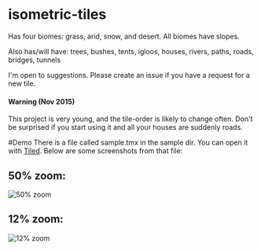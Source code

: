 # isometric-tiles

Has four biomes: grass, arid, snow, and desert. All biomes have slopes.

Also has/will have: trees, bushes, tents, igloos, houses, rivers, paths, roads, bridges, tunnels

I'm open to suggestions. Please create an issue if you have a request for a new tile.

#### Warning (Nov 2015)
This project is very young, and the tile-order is likely to change often. Don't be surprised if you start using it and all your houses are suddenly roads.

#Demo
There is a file called sample.tmx in the sample dir. You can open it with [Tiled](https://github.com/bjorn/tiled).
Below are some screenshots from that file:
## 50% zoom:
![50% zoom](https://raw.githubusercontent.com/tipsy/isometric-tiles/master/sample/screenshot_close.png)
## 12% zoom:
![12% zoom](https://raw.githubusercontent.com/tipsy/isometric-tiles/master/sample/screenshot_far.png)
